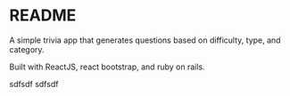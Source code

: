 # README

A simple trivia app that generates questions based on difficulty, type, and category.

Built with ReactJS, react bootstrap, and ruby on rails.

sdfsdf
sdfsdf
